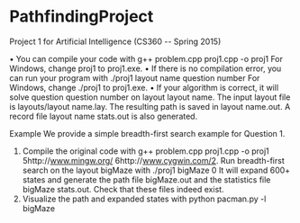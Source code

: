 # PathfindingProject
Project 1 for Artificial Intelligence (CS360 -- Spring 2015)

• You can compile your code with
g++ problem.cpp proj1.cpp -o proj1
For Windows, change proj1 to proj1.exe.
• If there is no compilation error, you can run your program with
./proj1 layout name question number
For Windows, change ./proj1 to proj1.exe.
• If your algorithm is correct, it will solve question question number on layout
layout name. The input layout file is layouts/layout name.lay. The resulting
path is saved in layout name.out. A record file layout name stats.out
is also generated.



Example
We provide a simple breadth-first search example for Question 1.
1. Compile the original code with
g++ problem.cpp proj1.cpp -o proj1
5http://www.mingw.org/
6http://www.cygwin.com/2. Run breadth-first search on the layout bigMaze with
./proj1 bigMaze 0
It will expand 600+ states and generate the path file bigMaze.out and the
statistics file bigMaze stats.out. Check that these files indeed exist.
3. Visualize the path and expanded states with
python pacman.py -l bigMaze
